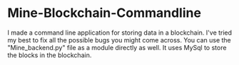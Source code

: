# Mine-Blockchain-Commandline
I made a command line application for storing data in a blockchain. I've tried my best to fix all the possible bugs you might come across. You can use the "Mine_backend.py" file as a module directly as well. It uses MySql to store the blocks in the blockchain.
